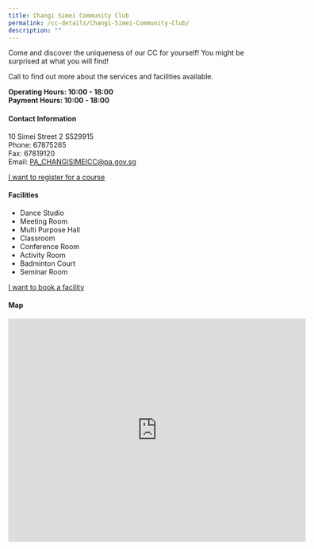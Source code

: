 ```yaml
---
title: Changi Simei Community Club
permalink: /cc-details/Changi-Simei-Community-Club/
description: ""
---
```

Come and discover the uniqueness of our CC for yourself! You might be surprised at what you will find!

Call to find out more about the services and facilities available.

**Operating Hours: 10:00 - 18:00  
Payment Hours: 10:00 - 18:00**

#### Contact Information

10 Simei Street 2 S529915  
Phone: 67875265  
Fax: 67819120  
Email: [PA\_CHANGISIMEICC@pa.gov.sg](mailto:PA_CHANGISIMEICC@pa.gov.sg)  

[I want to register for a course](https://www.onepa.gov.sg/)

#### Facilities

*   Dance Studio
*   Meeting Room
*   Multi Purpose Hall
*   Classroom
*   Conference Room
*   Activity Room
*   Badminton Court
*   Seminar Room

[I want to book a facility](https://www.onepa.gov.sg/)

#### Map
<iframe src="https://www.google.com/maps/embed?pb=!1m18!1m12!1m3!1d3988.719369814655!2d103.95284361399766!3d1.3448074619680843!2m3!1f0!2f0!3f0!3m2!1i1024!2i768!4f13.1!3m3!1m2!1s0x31da3d1f522739af%3A0xee960187039008bf!2sChangi%20Simei%20Community%20Club!5e0!3m2!1sen!2ssg!4v1662009696513!5m2!1sen!2ssg" width="600" height="450" style="border:0;" allowfullscreen="" loading="lazy" ></iframe>